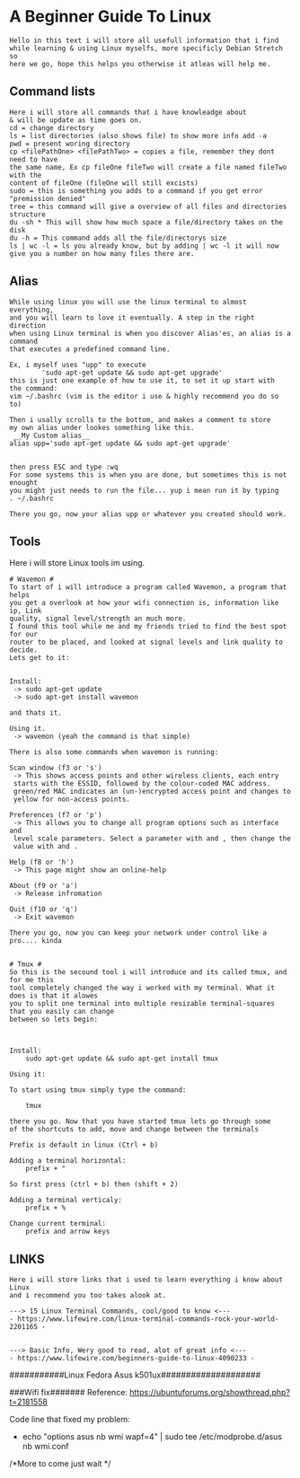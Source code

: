  A Beginner Guide To Linux 
===========================
	Hello in this text i will store all usefull information that i find
	while learning & using Linux myselfs, more specificly Debian Stretch so 
	here we go, hope this helps you otherwise it atleas will help me.


 Command lists
-----------------
	Here i will store all commands that i have knowleadge about 
	& will be update as time goes on.
	cd = change directory
	ls = list directories (also shows file) to show more info add -a
	pwd = present woring directory
	cp <filePathOne> <filePathTwo> = copies a file, remember they dont need to have
	the same name, Ex cp fileOne fileTwo will create a file named fileTwo with the
	content of fileOne (fileOne will still excists)
	sudo = this is something you adds to a command if you get error "premission denied"
	tree = this command will give a overview of all files and directories structure
	du -sh * This will show how much space a file/directory takes on the disk
	du -h = This command adds all the file/directorys size
	ls | wc -l = ls you already know, but by adding | wc -l it will now give you a number on how many files there are.




 Alias
-----------------
	While using linux you will use the linux terminal to almost everything, 
	and you will learn to love it eventually. A step in the right direction
	when using Linux terminal is when you discover Alias'es, an alias is a command
	that executes a predefined command line.

	Ex, i myself uses "upp" to execute 
			'sudo apt-get update && sudo apt-get upgrade'
	this is just one example of how to use it, to set it up start with
	the command: 
	vim ~/.bashrc (vim is the editor i use & highly recommend you do so to)

	Then i usally scrolls to the bottom, and makes a comment to store
	my own alias under lookes something like this.
	 __My Custom alias__
	alias upp='sudo apt-get update && sudo apt-get upgrade'


	then press ESC and type :wq
	For some systems this is when you are done, but sometimes this is not enought
	you might just needs to run the file... yup i mean run it by typing
	. ~/.bashrc

	There you go, now your alias upp or whatever you created should work.





 Tools
---------------
 Here i will store Linux tools im using.


	# Wavemon #
	To start of i will introduce a program called Wavemon, a program that helps
	you get a overlook at how your wifi connection is, information like ip, Link 
	quality, signal level/strength an much more.
	I found this tool while me and my friends tried to find the best spot for our 
	router to be placed, and looked at signal levels and link quality to decide.
	Lets get to it:


	Install:
	 -> sudo apt-get update
	 -> sudo apt-get install wavemon

	and thats it.

	Using it.
	 -> wavemon (yeah the command is that simple)

	There is also some commands when wavemon is running:

	Scan window (f3 or 's')
	 -> This shows access points and other wireless clients, each entry
	 starts with the ESSID, followed by the colour-coded MAC address.
	 green/red MAC indicates an (un-)encrypted access point and changes to 
	 yellow for non-access points.

	Preferences (f7 or 'p')
	 -> This allows you to change all program options such as interface and
	 level scale parameters. Select a parameter with and , then change the 
	 value with and .

	Help (f8 or 'h')
	 -> This page might show an online-help

	About (f9 or 'a')
	 -> Release infromation

	Quit (f10 or 'q')
	 -> Exit wavemon

	There you go, now you can keep your network under control like a pro.... kinda

	
	# Tmux # 
	So this is the secound tool i will introduce and its called tmux, and for me this
	tool completely changed the way i worked with my terminal. What it does is that it alowes
	you to split one terminal into multiple resizable terminal-squares that you easily can change
	between so lets begin:
	
	

	Install: 
		sudo apt-get update && sudo apt-get install tmux

	Using it:

	To start using tmux simply type the command:
	
		tmux

	there you go. Now that you have started tmux lets go through some 
	of the shortcuts to add, move and change between the terminals
	
	Prefix is default in linux (Ctrl + b)
	
	Adding a terminal horizontal:
		prefix + "

	So first press (ctrl + b) then (shift + 2)
	
	Adding a terminal verticaly:
		prefix + %

	Change current terminal:
		prefix and arrow keys



 LINKS 
---------------
	Here i will store links that i used to learn everything i know about Linux
	and i recommend you too takes alook at.

	---> 15 Linux Terminal Commands, cool/good to know <---
	- https://www.lifewire.com/linux-terminal-commands-rock-your-world-2201165 -


	---> Basic Info, Wery good to read, alot of great info <---
	- https://www.lifewire.com/beginners-guide-to-linux-4090233 - 

###########Linux Fedora Asus k501ux####################



###Wifi fix#######
Reference: https://ubuntuforums.org/showthread.php?t=2181558

Code line that fixed my problem: 
 - echo "options asus nb wmi wapf=4" | sudo tee /etc/modprobe.d/asus nb wmi.conf
 
 
 
 
 /*More to come just wait */
